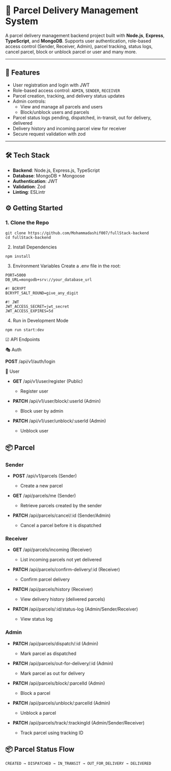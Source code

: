 # 🚐 Parcel Delivery Management System

A parcel delivery management backend project built with **Node.js**, **Express**, **TypeScript**, and **MongoDB**. Supports user authentication, role-based access control (Sender, Receiver, Admin), parcel tracking, status logs, cancel parcel, block or unblock parcel or user and many more.

---

## 🚀 Features

-   User registration and login with JWT
-   Role-based access control: `ADMIN`, `SENDER`, `RECEIVER`
-   Parcel creation, tracking, and delivery status updates
-   Admin controls:
    -   View and manage all parcels and users
    -   Block/unblock users and parcels
-   Parcel status logs pending, dispatched, in-transit, out for delivery, delivered
-   Delivery history and incoming parcel view for receiver
-   Secure request validation with zod

---

## 🛠 Tech Stack

-   **Backend**: Node.js, Express.js, TypeScript
-   **Database**: MongoDB + Mongoose
-   **Authentication**: JWT
-   **Validation**: Zod
-   **Linting**: ESLintr

## ⚙️ Getting Started

### 1. Clone the Repo

```
git clone https://github.com/Mohammadashif007/fullStack-backend
cd fullStack-backend
```

2. Install Dependencies

```
npm install
```

3. Environment Variables
Create a .env file in the root:

```
PORT=5000
DB_URL=mongodb+srv://your_database_url

#! BCRYPT
BCRYPT_SALT_ROUND=give_any_digit

#! JWT
JWT_ACCESS_SECRET=jwt_secret
JWT_ACCESS_EXPIRES=5d
```

4. Run in Development Mode

```
npm run start:dev
```

☑ API Endpoints

🎭 Auth

**POST** /api/v1/auth/login

👤 User

- **GET** /api/v1/user/register (Public)
    
    - Register user

- **PATCH** /api/v1/user/block/:userId (Admin)
    
    - Block user by admin

- **PATCH** /api/v1/user/unblock/:userId (Admin)
    
    - Unblock user

## 📦 Parcel

### Sender

- **POST** /api/v1/parcels (Sender)
  
    - Create a new parcel
      
- **GET** /api/parcels/me (Sender)

    - Retrieve parcels created by the sender

- **PATCH** /api/parcels/cancel/:id (Sender/Admin)
    
    - Cancel a parcel before it is dispatched

### Receiver

- **GET** /api/parcels/incoming (Receiver)

     - List incoming parcels not yet delivered

- **PATCH** /api/parcels/confirm-delivery/:id (Receiver)

    - Confirm parcel delivery

- **PATCH** /api/parcels/history (Receiver)

    - View delivery history (delivered parcels)

- **PATCH** /api/parcels/:id/status-log (Admin/Sender/Receiver)
  
    - View status log
      
### Admin

- **PATCH** /api/parcels/dispatch/:id (Admin)

    - Mark parcel as dispatched

- **PATCH** /api/parcels/out-for-delivery/:id (Admin)
    
    - Mark parcel as out for delivery

- **PATCH** /api/parcels/block/:parcelId (Admin)
    
    - Block a parcel

- **PATCH** /api/parcels/unblock/:parcelId (Admin)
  
    - Unblock a parcel

- **PATCH** /api/parcels/track/:trackingId (Admin/Sender/Receiver)
    
    - Track parcel using tracking ID



## 📦 Parcel Status Flow

```
CREATED → DISPATCHED → IN_TRANSIT → OUT_FOR_DELIVERY → DELIVERED
```
